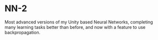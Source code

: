 # NN-2
Most advanced versions of my Unity based Neural Networks, completing many learning tasks better than before, and now with a feature to use backpropagation.
